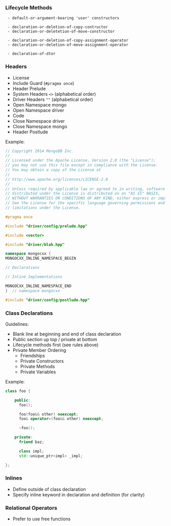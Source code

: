 ### Lifecycle Methods
```
 - default-or-argument-bearing 'user' constructors

 - declaration-or-deletion-of-copy-contructor
 - declaration-or-deletetion-of-move-constructor

 - declaration-or-deletion-of-copy-assignment-operator
 - declaration-or-deletion-of-move-assignment-operator

 - declaration-of-dtor
```

### Headers

 - License
 - Include Guard (`#pragma once`)
 - Header Prelude
 - System Headers `<>` (alphabetical order)
 - Driver Headers `""` (alphabetical order)
 - Open Namespace mongo
 - Open Namespace driver
 -    Code
 - Close Namespace driver
 - Close Namespace mongo
 - Header Postlude

Example:
```cpp
// Copyright 2014 MongoDB Inc.
//
// Licensed under the Apache License, Version 2.0 (the "License");
// you may not use this file except in compliance with the License.
// You may obtain a copy of the License at
//
// http://www.apache.org/licenses/LICENSE-2.0
//
// Unless required by applicable law or agreed to in writing, software
// distributed under the License is distributed on an "AS IS" BASIS,
// WITHOUT WARRANTIES OR CONDITIONS OF ANY KIND, either express or implied.
// See the License for the specific language governing permissions and
// limitations under the License.

#pragma once

#include "driver/config/prelude.hpp"

#include <vector>

#include "driver/blah.hpp"

namespace mongocxx {
MONGOCXX_INLINE_NAMESPACE_BEGIN

// Declarations

// Inline Implementations

MONGOCXX_INLINE_NAMESPACE_END
}  // namespace mongocxx

#include "driver/config/postlude.hpp"
```

### Class Declarations

Guidelines:

 - Blank line at beginning and end of class declaration
 - Public section up top / private at bottom
 - Lifecycle methods first (see rules above)
 - Private Member Ordering
   - Friendships
   - Private Constructors
   - Private Methods
   - Private Variables

Example:
```cpp
class foo {

    public:
      foo();

      foo(foo&& other) noexcept;
      foo& operator=(foo&& other) noexcept;

      ~foo();

    private:
      friend baz;

      class impl;
      std::unique_ptr<impl> _impl;

};
```

### Inlines
 - Define outside of class declaration
 - Specify inline keyword in declaration and definition (for clarity)

### Relational Operators
 - Prefer to use free functions
